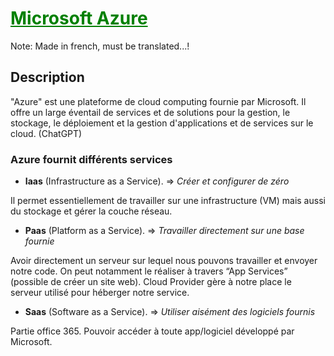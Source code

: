 # <span style="color: green"><u>**Microsoft Azure**</u></span>

Note: Made in french, must be translated...!

## **Description**
"Azure" est une plateforme de cloud computing fournie par Microsoft. Il offre un large éventail de services et de solutions pour la gestion, le stockage, le déploiement et la gestion d'applications et de services sur le cloud. (ChatGPT)

### Azure fournit différents services
- **Iaas** (Infrastructure as a Service). ⇒ *Créer et configurer de zéro* 

Il permet essentiellement de travailler sur une infrastructure (VM) mais aussi du stockage et gérer la couche réseau.

- **Paas** (Platform as a Service). ⇒ *Travailler directement sur une base fournie*

Avoir directement un serveur sur lequel nous pouvons travailler et envoyer notre code. On peut notamment le réaliser à travers “App Services” (possible de créer un site web). Cloud Provider gère à notre place le serveur utilisé pour héberger notre service.

- **Saas** (Software as a Service). ⇒ *Utiliser aisément des logiciels fournis*

Partie office 365. Pouvoir accéder à toute app/logiciel développé par Microsoft. 